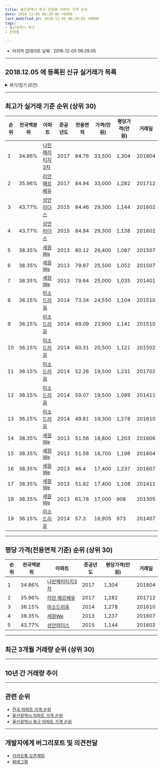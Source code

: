 ```yaml
---
title: 울산광역시 북구 진장동 아파트 가격 순위
date: 2018-12-05 06:29:05 +0900
last_modified_at: 2018-12-05 06:29:05 +0900
tags:
- 울산광역시 북구
- 진장동

---
```


* 마지막 업데이트 날짜 : 2018-12-05 06:29:05

---

## 2018.12.05 에 등록된 신규 실거래가 목록

<details>
<summary>펴기/접기 (0건)</summary>
<div markdown="1">

|아파트|전국백분위|준공년도|전용면적|가격(만원)|평당가격(만원)|거래일|
|---|---|---|---|---|---|---|
|없음|||||||


</div>
</details>

---

## 최고가 실거래 기준 순위 (상위 30)


|순위|전국백분위|아파트|준공년도|전용면적|가격(만원)|평당가격(만원)|거래일|
|---|---|---|---|---|---|---|---|
|1|34.86%|[나린헤리티지3차](https://search.naver.com/search.naver?query=%EC%9A%B8%EC%82%B0%EA%B4%91%EC%97%AD%EC%8B%9C+%EB%B6%81%EA%B5%AC+%EC%A7%84%EC%9E%A5%EB%8F%99+%EB%82%98%EB%A6%B0%ED%97%A4%EB%A6%AC%ED%8B%B0%EC%A7%803%EC%B0%A8)|2017|84.76|33,500|1,304|201804|
|2|35.96%|[리안 메르베유](https://search.naver.com/search.naver?query=%EC%9A%B8%EC%82%B0%EA%B4%91%EC%97%AD%EC%8B%9C+%EB%B6%81%EA%B5%AC+%EC%A7%84%EC%9E%A5%EB%8F%99+%EB%A6%AC%EC%95%88+%EB%A9%94%EB%A5%B4%EB%B2%A0%EC%9C%A0)|2017|84.94|33,000|1,282|201712|
|3|43.77%|[성안리더스](https://search.naver.com/search.naver?query=%EC%9A%B8%EC%82%B0%EA%B4%91%EC%97%AD%EC%8B%9C+%EB%B6%81%EA%B5%AC+%EC%A7%84%EC%9E%A5%EB%8F%99+%EC%84%B1%EC%95%88%EB%A6%AC%EB%8D%94%EC%8A%A4)|2015|84.46|29,300|1,144|201602|
|4|43.77%|[성안리더스](https://search.naver.com/search.naver?query=%EC%9A%B8%EC%82%B0%EA%B4%91%EC%97%AD%EC%8B%9C+%EB%B6%81%EA%B5%AC+%EC%A7%84%EC%9E%A5%EB%8F%99+%EC%84%B1%EC%95%88%EB%A6%AC%EB%8D%94%EC%8A%A4)|2015|84.94|29,300|1,138|201602|
|5|38.35%|[세원We](https://search.naver.com/search.naver?query=%EC%9A%B8%EC%82%B0%EA%B4%91%EC%97%AD%EC%8B%9C+%EB%B6%81%EA%B5%AC+%EC%A7%84%EC%9E%A5%EB%8F%99+%EC%84%B8%EC%9B%90We)|2013|80.12|26,400|1,087|201507|
|6|38.35%|[세원We](https://search.naver.com/search.naver?query=%EC%9A%B8%EC%82%B0%EA%B4%91%EC%97%AD%EC%8B%9C+%EB%B6%81%EA%B5%AC+%EC%A7%84%EC%9E%A5%EB%8F%99+%EC%84%B8%EC%9B%90We)|2013|79.97|25,500|1,052|201507|
|7|38.35%|[세원We](https://search.naver.com/search.naver?query=%EC%9A%B8%EC%82%B0%EA%B4%91%EC%97%AD%EC%8B%9C+%EB%B6%81%EA%B5%AC+%EC%A7%84%EC%9E%A5%EB%8F%99+%EC%84%B8%EC%9B%90We)|2013|79.64|25,000|1,035|201401|
|8|36.15%|[미소드리움](https://search.naver.com/search.naver?query=%EC%9A%B8%EC%82%B0%EA%B4%91%EC%97%AD%EC%8B%9C+%EB%B6%81%EA%B5%AC+%EC%A7%84%EC%9E%A5%EB%8F%99+%EB%AF%B8%EC%86%8C%EB%93%9C%EB%A6%AC%EC%9B%80)|2014|73.34|24,550|1,104|201510|
|9|36.15%|[미소드리움](https://search.naver.com/search.naver?query=%EC%9A%B8%EC%82%B0%EA%B4%91%EC%97%AD%EC%8B%9C+%EB%B6%81%EA%B5%AC+%EC%A7%84%EC%9E%A5%EB%8F%99+%EB%AF%B8%EC%86%8C%EB%93%9C%EB%A6%AC%EC%9B%80)|2014|69.09|23,900|1,141|201510|
|10|36.15%|[미소드리움](https://search.naver.com/search.naver?query=%EC%9A%B8%EC%82%B0%EA%B4%91%EC%97%AD%EC%8B%9C+%EB%B6%81%EA%B5%AC+%EC%A7%84%EC%9E%A5%EB%8F%99+%EB%AF%B8%EC%86%8C%EB%93%9C%EB%A6%AC%EC%9B%80)|2014|60.31|20,500|1,121|201502|
|11|36.15%|[미소드리움](https://search.naver.com/search.naver?query=%EC%9A%B8%EC%82%B0%EA%B4%91%EC%97%AD%EC%8B%9C+%EB%B6%81%EA%B5%AC+%EC%A7%84%EC%9E%A5%EB%8F%99+%EB%AF%B8%EC%86%8C%EB%93%9C%EB%A6%AC%EC%9B%80)|2014|52.26|19,500|1,231|201702|
|12|36.15%|[미소드리움](https://search.naver.com/search.naver?query=%EC%9A%B8%EC%82%B0%EA%B4%91%EC%97%AD%EC%8B%9C+%EB%B6%81%EA%B5%AC+%EC%A7%84%EC%9E%A5%EB%8F%99+%EB%AF%B8%EC%86%8C%EB%93%9C%EB%A6%AC%EC%9B%80)|2014|59.07|19,500|1,089|201411|
|13|36.15%|[미소드리움](https://search.naver.com/search.naver?query=%EC%9A%B8%EC%82%B0%EA%B4%91%EC%97%AD%EC%8B%9C+%EB%B6%81%EA%B5%AC+%EC%A7%84%EC%9E%A5%EB%8F%99+%EB%AF%B8%EC%86%8C%EB%93%9C%EB%A6%AC%EC%9B%80)|2014|49.81|19,300|1,278|201610|
|14|38.35%|[세원We](https://search.naver.com/search.naver?query=%EC%9A%B8%EC%82%B0%EA%B4%91%EC%97%AD%EC%8B%9C+%EB%B6%81%EA%B5%AC+%EC%A7%84%EC%9E%A5%EB%8F%99+%EC%84%B8%EC%9B%90We)|2013|51.56|18,800|1,203|201606|
|15|38.35%|[세원We](https://search.naver.com/search.naver?query=%EC%9A%B8%EC%82%B0%EA%B4%91%EC%97%AD%EC%8B%9C+%EB%B6%81%EA%B5%AC+%EC%A7%84%EC%9E%A5%EB%8F%99+%EC%84%B8%EC%9B%90We)|2013|51.58|18,700|1,196|201604|
|16|38.35%|[세원We](https://search.naver.com/search.naver?query=%EC%9A%B8%EC%82%B0%EA%B4%91%EC%97%AD%EC%8B%9C+%EB%B6%81%EA%B5%AC+%EC%A7%84%EC%9E%A5%EB%8F%99+%EC%84%B8%EC%9B%90We)|2013|46.4|17,400|1,237|201607|
|17|38.35%|[세원We](https://search.naver.com/search.naver?query=%EC%9A%B8%EC%82%B0%EA%B4%91%EC%97%AD%EC%8B%9C+%EB%B6%81%EA%B5%AC+%EC%A7%84%EC%9E%A5%EB%8F%99+%EC%84%B8%EC%9B%90We)|2013|51.82|17,400|1,108|201411|
|18|38.35%|[세원We](https://search.naver.com/search.naver?query=%EC%9A%B8%EC%82%B0%EA%B4%91%EC%97%AD%EC%8B%9C+%EB%B6%81%EA%B5%AC+%EC%A7%84%EC%9E%A5%EB%8F%99+%EC%84%B8%EC%9B%90We)|2013|61.78|17,000|908|201305|
|19|36.15%|[미소드리움](https://search.naver.com/search.naver?query=%EC%9A%B8%EC%82%B0%EA%B4%91%EC%97%AD%EC%8B%9C+%EB%B6%81%EA%B5%AC+%EC%A7%84%EC%9E%A5%EB%8F%99+%EB%AF%B8%EC%86%8C%EB%93%9C%EB%A6%AC%EC%9B%80)|2014|57.3|16,905|973|201407|


---

## 평당 가격(전용면적 기준) 순위 (상위 30)


|순위|전국백분위|아파트|준공년도|평당가격(만원)|거래일|
|---|---|---|---|---|---|
|1|34.86%|[나린헤리티지3차](https://search.naver.com/search.naver?query=%EC%9A%B8%EC%82%B0%EA%B4%91%EC%97%AD%EC%8B%9C+%EB%B6%81%EA%B5%AC+%EC%A7%84%EC%9E%A5%EB%8F%99+%EB%82%98%EB%A6%B0%ED%97%A4%EB%A6%AC%ED%8B%B0%EC%A7%803%EC%B0%A8)|2017|1,304|201804|
|2|35.96%|[리안 메르베유](https://search.naver.com/search.naver?query=%EC%9A%B8%EC%82%B0%EA%B4%91%EC%97%AD%EC%8B%9C+%EB%B6%81%EA%B5%AC+%EC%A7%84%EC%9E%A5%EB%8F%99+%EB%A6%AC%EC%95%88+%EB%A9%94%EB%A5%B4%EB%B2%A0%EC%9C%A0)|2017|1,282|201712|
|3|36.15%|[미소드리움](https://search.naver.com/search.naver?query=%EC%9A%B8%EC%82%B0%EA%B4%91%EC%97%AD%EC%8B%9C+%EB%B6%81%EA%B5%AC+%EC%A7%84%EC%9E%A5%EB%8F%99+%EB%AF%B8%EC%86%8C%EB%93%9C%EB%A6%AC%EC%9B%80)|2014|1,278|201610|
|4|38.35%|[세원We](https://search.naver.com/search.naver?query=%EC%9A%B8%EC%82%B0%EA%B4%91%EC%97%AD%EC%8B%9C+%EB%B6%81%EA%B5%AC+%EC%A7%84%EC%9E%A5%EB%8F%99+%EC%84%B8%EC%9B%90We)|2013|1,237|201607|
|5|43.77%|[성안리더스](https://search.naver.com/search.naver?query=%EC%9A%B8%EC%82%B0%EA%B4%91%EC%97%AD%EC%8B%9C+%EB%B6%81%EA%B5%AC+%EC%A7%84%EC%9E%A5%EB%8F%99+%EC%84%B1%EC%95%88%EB%A6%AC%EB%8D%94%EC%8A%A4)|2015|1,144|201602|


---

## 최근 3개월 거래량 순위 (상위 30)


<div style="width:100%;">
    <canvas id="deal_count_ranking" height="250"></canvas>
</div>


<script>
new Chart(document.getElementById("deal_count_ranking"), {
    type: 'horizontalBar',
    data: {
        labels: ['세원We', '미소드리움'],
        datasets: [{
            label: '실거래 수',
            data: [1, 1],
            borderColor: "rgba(255, 0, 128, 1)",
            backgroundColor: "rgba(255, 0, 128, 0.5)",
            fill: false,
        }]
    },
    options: {
        responsive: true,
        title: {
            display: true,
            text: '최근 3개월 거래량 순위'
        },
        tooltips: {
            mode: 'index',
            intersect: false,
            callbacks: {
                title: function(tooltipItems, data) {
                    return "실거래 수:";
                },
                label: function(tooltipItem, data) {
                    return data.labels[tooltipItem.index] + ": " + tooltipItem.xLabel;
                }
            }
        },
        hover: {
            mode: 'nearest',
            intersect: true
        },
        scales: {
            xAxes: [{
                display: true,
                scaleLabel: {
                    display: true,
                    labelString: '실거래 수'
                },
                ticks: {
                    suggestedMin: 0,
                }
            }],
            yAxes: [{
                display: true,
                ticks: {
                    autoSkip: false,
                    callback: function(value, index, values) {
                        if (value.length > 15)
                            return value.substr(0, 13) + "...";
                        else
                            return value;
                    }
                },
                scaleLabel: {
                    display: false,
                }
            }]
        }
    }
});

</script>


---

## 10년 간 거래량 추이


<div style="width:100%;">
    <canvas id="deal_progress" height="250"></canvas>
</div>

<script>
new Chart(document.getElementById("deal_progress"), {
    type: 'line',
    data: {
        labels: ['200812','200901','200902','200903','200904','200905','200906','200907','200908','200909','200910','200911','200912','201001','201002','201003','201004','201005','201006','201007','201008','201009','201010','201011','201012','201101','201102','201103','201104','201105','201106','201107','201108','201109','201110','201111','201112','201201','201202','201203','201204','201205','201206','201207','201208','201209','201210','201211','201212','201301','201302','201303','201304','201305','201306','201307','201308','201309','201310','201311','201312','201401','201402','201403','201404','201405','201406','201407','201408','201409','201410','201411','201412','201501','201502','201503','201504','201505','201506','201507','201508','201509','201510','201511','201512','201601','201602','201603','201604','201605','201606','201607','201608','201609','201610','201611','201612','201701','201702','201703','201704','201705','201706','201707','201708','201709','201710','201711','201712','201801','201802','201803','201804','201805','201806','201807','201808','201809','201810','201811','201812'],
        datasets: [{
            label: '실거래 수',
            pointRadius: 1,
            data: [0, 0, 0, 0, 0, 0, 0, 0, 0, 0, 0, 0, 0, 0, 0, 0, 0, 0, 0, 0, 0, 0, 0, 0, 0, 0, 0, 0, 0, 0, 0, 0, 0, 0, 0, 0, 0, 0, 0, 0, 0, 0, 0, 0, 0, 0, 0, 0, 0, 0, 0, 0, 24, 10, 0, 2, 1, 0, 0, 0, 2, 1, 0, 1, 2, 0, 0, 2, 0, 2, 1, 3, 2, 1, 3, 1, 0, 4, 0, 2, 1, 0, 3, 0, 1, 0, 3, 1, 1, 1, 2, 2, 0, 1, 1, 0, 0, 1, 2, 1, 0, 2, 0, 0, 0, 0, 0, 0, 2, 0, 0, 0, 2, 0, 0, 0, 0, 0, 1, 1, 0],
            borderColor: "rgba(255, 201, 14, 1)",
            backgroundColor: "rgba(255, 201, 14, 0.5)",
            fill: true,
        }]
    },
    options: {
        responsive: true,
        title: {
            display: true,
            text: '10년간 거래량 추이'
        },
        tooltips: {
            mode: 'index',
            intersect: false,
        },
        hover: {
            mode: 'nearest',
            intersect: true
        },
        scales: {
            xAxes: [{
                display: true,
                scaleLabel: {
                    display: true,
                    labelString: '년/월'
                }
            }],
            yAxes: [{
                display: true,
                ticks: {
                    suggestedMin: 0,
                },
                scaleLabel: {
                    display: true,
                    labelString: '실거래 수'
                }
            }]
        }
    }
});

</script>


---

## 관련 순위

- [전국 아파트 가격 순위](https://inasie.github.io/apt-ranking/전국)
- [울산광역시 아파트 가격 순위](https://inasie.github.io/apt-ranking/울산광역시)
- [울산광역시 북구 아파트 가격 순위](https://inasie.github.io/apt-ranking/울산광역시-북구)


---

## 개발자에게 버그리포트 및 의견전달

- [카카오톡 오픈채팅](https://open.kakao.com/o/gLJUAP4)
- [텔레그램](https://t.me/inasie)

